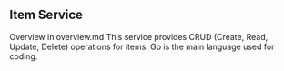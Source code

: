 ## Item Service

Overview in overview.md
This service provides CRUD (Create, Read, Update, Delete) operations for items. Go is the main language used for coding.
